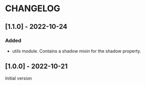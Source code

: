 
# CHANGELOG

## [1.1.0] - 2022-10-24

### Added
 - utils module. Contains a shadow mixin for the shadow property.

## [1.0.0] - 2022-10-21

Initial version
